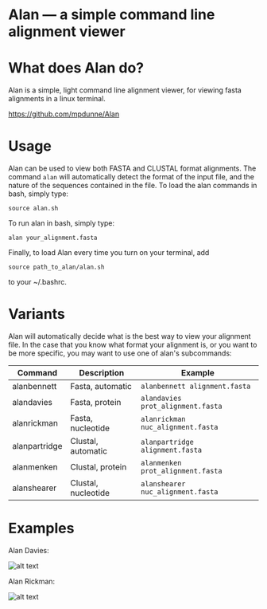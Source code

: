 # Alan — a simple command line alignment viewer

What does Alan do?
==========
Alan is a simple, light command line alignment viewer, for viewing fasta alignments in a linux terminal.

https://github.com/mpdunne/Alan

Usage
=====

Alan can be used to view both FASTA and CLUSTAL format alignments. The command ```alan``` will automatically detect the format of the input file, and the nature of the sequences contained in the file. To load the alan commands in bash, simply type:

```
source alan.sh
```

To run alan in bash, simply type:

```
alan your_alignment.fasta
```

Finally, to load Alan every time you turn on your terminal, add

```
source path_to_alan/alan.sh
```

to your ~/.bashrc.


Variants
========

Alan will automatically decide what is the best way to view your alignment file. In the case that you know what format your alignment is, or you want to be more specific, you may want to use one of alan's subcommands:

| Command       | Description           | Example                               |
| ------------- |-----------------------| --------------------------------------|
| alanbennett   | Fasta, automatic      | ```alanbennett alignment.fasta```     |
| alandavies    | Fasta, protein        | ```alandavies prot_alignment.fasta``` |
| alanrickman   | Fasta, nucleotide     | ```alanrickman nuc_alignment.fasta``` |
| alanpartridge | Clustal, automatic    | ```alanpartridge alignment.fasta```   |
| alanmenken    | Clustal, protein      | ```alanmenken prot_alignment.fasta``` |
| alanshearer   | Clustal, nucleotide   | ```alanshearer nuc_alignment.fasta``` |


Examples
=====

Alan Davies:

![alt text](https://i.imgsafe.org/40fb47a159.jpg "Alan Davies, for amino acids")

Alan Rickman:

![alt text](https://i.imgsafe.org/40fb5c40f5.jpg "Alan Rickman, for nucleotide alignments")


